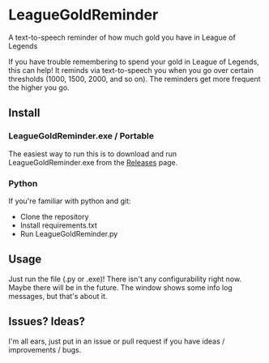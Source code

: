 # LeagueGoldReminder
A text-to-speech reminder of how much gold you have in League of Legends

If you have trouble remembering to spend your gold in League of Legends, this can help! 
It reminds via text-to-speech you when you go over certain thresholds (1000, 1500, 2000, and so on). 
The reminders get more frequent the higher you go. 

## Install

### LeagueGoldReminder.exe / Portable
The easiest way to run this is to download and run LeagueGoldReminder.exe from the [Releases](https://github.com/etskinner/LeagueGoldReminder/releases) page.

### Python
If you're familiar with python and git:
- Clone the repository
- Install requirements.txt
- Run LeagueGoldReminder.py

## Usage
Just run the file (.py or .exe)! There isn't any configurability right now. Maybe there will be in the future. The window shows some info log messages, but that's about it.

## Issues? Ideas?
I'm all ears, just put in an issue or pull request if you have ideas / improvements / bugs.
